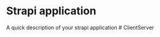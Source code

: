 # Strapi application

A quick description of your strapi application
#   C l i e n t S e r v e r  
 